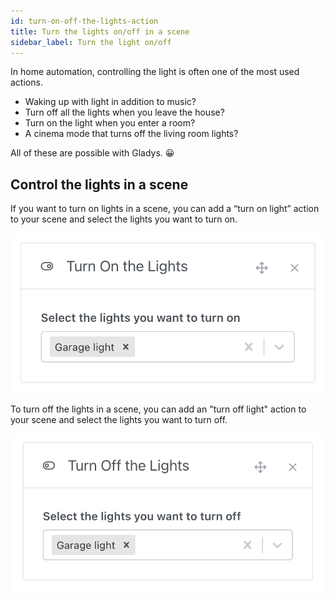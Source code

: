 ```yaml
---
id: turn-on-off-the-lights-action
title: Turn the lights on/off in a scene
sidebar_label: Turn the light on/off
---
```


In home automation, controlling the light is often one of the most used actions.

- Waking up with light in addition to music?
- Turn off all the lights when you leave the house?
- Turn on the light when you enter a room?
- A cinema mode that turns off the living room lights?

All of these are possible with Gladys. 😀

## Control the lights in a scene

If you want to turn on lights in a scene, you can add a “turn on light” action to your scene and select the lights you want to turn on.

![Turn on the lights](../../static/img/docs/en/scenes/turn-on-off-the-lights-action/turn-on.png)

To turn off the lights in a scene, you can add an "turn off light" action to your scene and select the lights you want to turn off.

![Turn off the lights](../../static/img/docs/en/scenes/turn-on-off-the-lights-action/turn-off.png)
